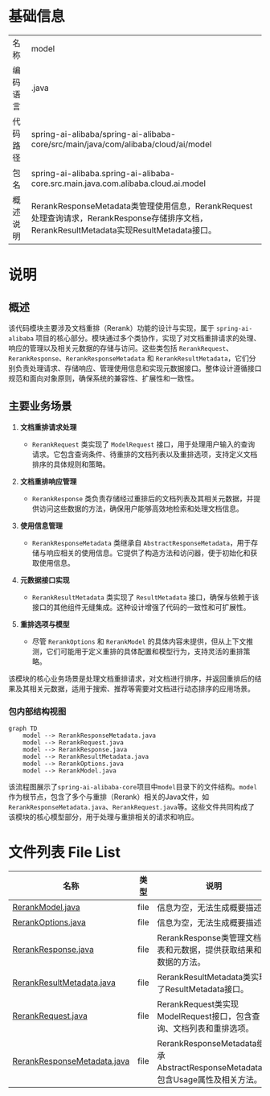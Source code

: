 # 基础信息

|      |      |
|------|------|
| 名称 | model |
| 编码语言 | .java |
| 代码路径 | spring-ai-alibaba/spring-ai-alibaba-core/src/main/java/com/alibaba/cloud/ai/model |
| 包名 | spring-ai-alibaba.spring-ai-alibaba-core.src.main.java.com.alibaba.cloud.ai.model |
| 概述说明 | RerankResponseMetadata类管理使用信息，RerankRequest处理查询请求，RerankResponse存储排序文档，RerankResultMetadata实现ResultMetadata接口。 |

# 说明

## 概述
该代码模块主要涉及文档重排（Rerank）功能的设计与实现，属于 `spring-ai-alibaba` 项目的核心部分。模块通过多个类协作，实现了对文档重排请求的处理、响应的管理以及相关元数据的存储与访问。这些类包括 `RerankRequest`、`RerankResponse`、`RerankResponseMetadata` 和 `RerankResultMetadata`，它们分别负责处理请求、存储响应、管理使用信息和实现元数据接口。整体设计遵循接口规范和面向对象原则，确保系统的兼容性、扩展性和一致性。

## 主要业务场景
1. **文档重排请求处理**  
   - `RerankRequest` 类实现了 `ModelRequest` 接口，用于处理用户输入的查询请求。它包含查询条件、待重排的文档列表以及重排选项，支持定义文档排序的具体规则和策略。

2. **文档重排响应管理**  
   - `RerankResponse` 类负责存储经过重排后的文档列表及其相关元数据，并提供访问这些数据的方法，确保用户能够高效地检索和处理文档信息。

3. **使用信息管理**  
   - `RerankResponseMetadata` 类继承自 `AbstractResponseMetadata`，用于存储与响应相关的使用信息。它提供了构造方法和访问器，便于初始化和获取使用信息。

4. **元数据接口实现**  
   - `RerankResultMetadata` 类实现了 `ResultMetadata` 接口，确保与依赖于该接口的其他组件无缝集成。这种设计增强了代码的一致性和可扩展性。

5. **重排选项与模型**  
   - 尽管 `RerankOptions` 和 `RerankModel` 的具体内容未提供，但从上下文推测，它们可能用于定义重排的具体配置和模型行为，支持灵活的重排策略。

该模块的核心业务场景是处理文档重排请求，对文档进行排序，并返回重排后的结果及其相关元数据，适用于搜索、推荐等需要对文档进行动态排序的应用场景。


### 包内部结构视图

```mermaid
graph TD
    model --> RerankResponseMetadata.java
    model --> RerankRequest.java
    model --> RerankResponse.java
    model --> RerankResultMetadata.java
    model --> RerankOptions.java
    model --> RerankModel.java
```

该流程图展示了`spring-ai-alibaba-core`项目中`model`目录下的文件结构。`model`作为根节点，包含了多个与重排（Rerank）相关的Java文件，如`RerankResponseMetadata.java`、`RerankRequest.java`等。这些文件共同构成了该模块的核心模型部分，用于处理与重排相关的请求和响应。

# 文件列表 File List

| 名称   | 类型  | 说明 |
|-------|------|-------------|
| [RerankModel.java](RerankModel.md) | file | 信息为空，无法生成概要描述。 |
| [RerankOptions.java](RerankOptions.md) | file | 信息为空，无法生成概要描述。 |
| [RerankResponse.java](RerankResponse.md) | file | RerankResponse类管理文档列表和元数据，提供获取结果和元数据的方法。 |
| [RerankResultMetadata.java](RerankResultMetadata.md) | file | RerankResultMetadata类实现了ResultMetadata接口。 |
| [RerankRequest.java](RerankRequest.md) | file | RerankRequest类实现ModelRequest接口，包含查询、文档列表和重排选项。 |
| [RerankResponseMetadata.java](RerankResponseMetadata.md) | file | RerankResponseMetadata继承AbstractResponseMetadata，包含Usage属性及相关方法。 |


